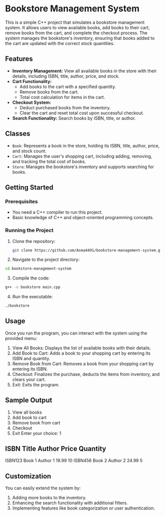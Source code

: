 # Bookstore Management System

This is a simple C++ project that simulates a bookstore management system. It allows users to view available books, add books to their cart, remove books from the cart, and complete the checkout process. The system manages the bookstore's inventory, ensuring that books added to the cart are updated with the correct stock quantities.

## Features

- **Inventory Management:** View all available books in the store with their details, including ISBN, title, author, price, and stock.
- **Cart Functionality:** 
  - Add books to the cart with a specified quantity.
  - Remove books from the cart.
  - Total cost calculation for items in the cart.
- **Checkout System:** 
  - Deduct purchased books from the inventory.
  - Clear the cart and reset total cost upon successful checkout.
- **Search Functionality:** Search books by ISBN, title, or author.

## Classes

- `Book`: Represents a book in the store, holding its ISBN, title, author, price, and stock count.
- `Cart`: Manages the user's shopping cart, including adding, removing, and tracking the total cost of books.
- `Store`: Manages the bookstore's inventory and supports searching for books.

## Getting Started

### Prerequisites

- You need a C++ compiler to run this project.
- Basic knowledge of C++ and object-oriented programming concepts.

### Running the Project

1. Clone the repository:
   ```bash
   git clone https://github.com/Asma4491/bookstore-management-system.git

2. Navigate to the project directory:

```bash
cd bookstore-management-system
```
3. Compile the code:

```bash
g++ -o bookstore main.cpp
```
4. Run the executable:

```bash
./bookstore
```
## Usage

Once you run the program, you can interact with the system using the provided menu:

1. View All Books: Displays the list of available books with their details.
2. Add Book to Cart: Adds a book to your shopping cart by entering its ISBN and quantity.
3. Remove Book from Cart: Removes a book from your shopping cart by entering its ISBN.
4. Checkout: Finalizes the purchase, deducts the items from inventory, and clears your cart.
5. Exit: Exits the program.


## Sample Output

1. View all books
2. Add book to cart
3. Remove book from cart
4. Checkout
5. Exit
Enter your choice: 1

ISBN       Title                         Author              Price    Quantity
--------------------------------------------------------------------------------
ISBN123    Book 1                        Author 1            19.99        10
ISBN456    Book 2                        Author 2            24.99         5

## Customization
You can easily extend the system by:

1. Adding more books to the inventory.
2. Enhancing the search functionality with additional filters.
3. Implementing features like book categorization or user authentication.
